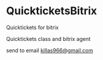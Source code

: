 # QuickticketsBitrix
Quicktickets for bitrix

Quicktickets class and bitrix agent

send to email killas966@gmail.com
